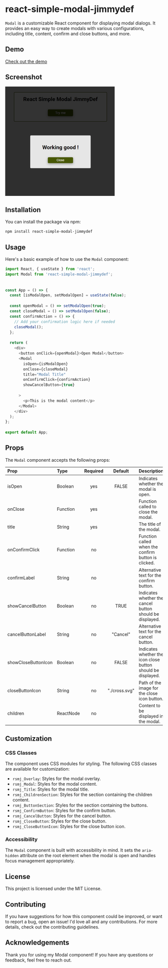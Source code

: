 # react-simple-modal-jimmydef

`Modal` is a customizable React component for displaying modal dialogs. It provides an easy way to create modals with various configurations, including title, content, confirm and close buttons, and more.

## Demo

<a href="https://jimmydef.github.io/react-simple-modal-jimmydef/" target="_blank">Check out the demo</a>

## Screenshot

![Screenshot](./src/assets/screenshot.png)

## Installation

You can install the package via npm:

```bash
npm install react-simple-modal-jimmydef
```

## Usage

Here's a basic example of how to use the `Modal` component:

```javascript
import React, { useState } from 'react';
import Modal from 'react-simple-modal-jimmydef';


const App = () => {
  const [isModalOpen, setModalOpen] = useState(false);

  const openModal = () => setModalOpen(true);
  const closeModal = () => setModalOpen(false);
  const confirmAction = () => {
    // Add your confirmation logic here if needed
    closeModal();
  };

  return (
    <div>
      <button onClick={openModal}>Open Modal</button>
      <Modal
        isOpen={isModalOpen}
        onClose={closeModal}
        title="Modal Title"
        onConfirmClick={confirmAction}
        showCancelButton={true}

      >
        <p>This is the modal content</p>
      </Modal>
    </div>
  );
};

export default App;
```

## Props

The `Modal` component accepts the following props:

| Prop                | Type      | Required |    Default    | Description                                                  |
| :------------------ | :-------- | :------: | :-----------: | :----------------------------------------------------------- |
| isOpen              | Boolean   |   yes    |     FALSE     | Indicates whether the modal is open.                         |
| onClose             | Function  |   yes    |               | Function called to close the modal.                          |
| title               | String    |   yes    |               | The title of the modal.                                      |
| onConfirmClick      | Function  |    no    |               | Function called when the confirm button is clicked.          |
| confirmLabel        | String    |    no    |               | Alternative text for the confirm button.                     |
| showCancelButton    | Boolean   |    no    |     TRUE      | Indicates whether the cancel button should be displayed.     |
| cancelButtonLabel   | String    |    no    |   "Cancel"    | Alternative text for the cancel button.                      |
| showCloseButtonIcon | Boolean   |    no    |     FALSE     | Indicates whether the icon close button should be displayed. |
| closeButtonIcon     | String    |    no    | "./cross.svg" | Path of the image for the close icon button.                 |
| children            | ReactNode |    no    |               | Content to be displayed in the modal.                        |

## Customization

### CSS Classes

The component uses CSS modules for styling. The following CSS classes are available for customization:

- `rsmj_Overlay`: Styles for the modal overlay.
- `rsmj_Modal`: Styles for the modal content.
- `rsmj_Title`: Styles for the modal title.
- `rsmj_ChildrenSection`: Styles for the section containing the children content.
- `rsmj_ButtonSection`: Styles for the section containing the buttons.
- `rsmj_ConfirmButton`: Styles for the confirm button.
- `rsmj_CancelButton`: Styles for the cancel button.
- `rsmj_CloseButton`: Styles for the close button.
- `rsmj_CloseButtonIcon`: Styles for the close button icon.

### Accessibility

The `Modal` component is built with accessibility in mind. It sets the `aria-hidden` attribute on the root element when the modal is open and handles focus management appropriately.

## License

This project is licensed under the MIT License.

## Contributing

If you have suggestions for how this component could be improved, or want to report a bug, open an issue! I'd love all and any contributions. For more details, check out the contributing guidelines.

## Acknowledgements

Thank you for using my Modal component! If you have any questions or feedback, feel free to reach out.
